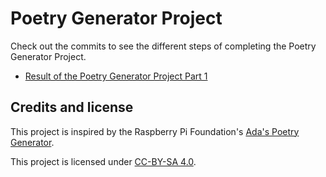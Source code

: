 # Poetry Generator Project
Check out the commits to see the different steps of completing the Poetry Generator Project.

* [Result of the Poetry Generator Project Part 1](https://github.com/PythonIntroduction/poetrygenerator/blob/8d87f0fd08d47a025349a9cda8c701973590cf40/generator.py )

## Credits and license
This project is inspired by the Raspberry Pi Foundation's [Ada's Poetry Generator](https://projects.raspberrypi.org/en/projects/poetry-generator/).

This project is licensed under [CC-BY-SA 4.0](https://creativecommons.org/licenses/by-sa/4.0/).